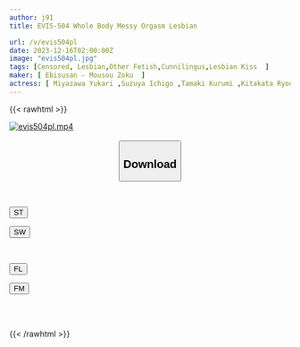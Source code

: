 ```yaml
---
author: j91
title: EVIS-504 Whole Body Messy Orgasm Lesbian

url: /v/evis504pl
date: 2023-12-16T02:00:00Z
image: "evis504pl.jpg"
tags: [Censored, Lesbian,Other Fetish,Cunnilingus,Lesbian Kiss	]
maker: [ Ebisusan - Mousou Zoku  ]
actress: [ Miyazawa Yukari ,Suzuya Ichigo ,Tamaki Kurumi ,Kitakata Ryou ,Nishino Tae ,Kurosaki Saku]
---
```



{{< rawhtml >}}

<div class="video" data-videoid="74o6X7kL6KUAAlQ">
    <a href="javascript:;">
        <img src="/v/evis504pl/evis504pl.jpg" width="WIDTH" height="HEIGHT" alt="evis504pl.mp4" loading="lazy">
    </a>
</div>

<script type="text/javascript" src="https://j91.asia/asset/on-demand-st.js"></script>

<br>
  <link rel="stylesheet" href="https://j91.asia/asset/bs5.css">
  
  <center>
  <button class="btn btn-primary" type="button" data-bs-toggle="collapse" data-bs-target=".multi-collapse" aria-expanded="false" aria-controls="multiCollapseExample1 multiCollapseExample2"><h2>Download</h2></button></center>
</p>
<div class="row">
  <div class="col">
    <div class="collapse multi-collapse" id="multiCollapseExample1">
      <div class="card card-body">
	      	      <br>
<div class="buttons">  
<p><a href="https://streamtape.to/v/74o6X7kL6KUAAlQ" target="_blank"><button class="btn-hover color-3"><i class="fa fa-download"></i> ST</button></a></p>
<p><a href="https://flaswish.com/qhapfxrtprbh" target="_blank"><button class="btn-hover color-2"><i class="fa fa-download"></i> SW</button></a></p></div>
    </div>
  </div>
</div>
  <div class="col">
    <div class="collapse multi-collapse" id="multiCollapseExample2">
      <div class="card card-body">
	      <br>
<div class="buttons">
<p><a href="javascript:;" target="_blank"><button class="btn-hover color-9"><i class="fa fa-download"></i> FL</button></a></p>
<p><a href="javascript:;" target="_blank"><button class="btn-hover color-8"><i class="fa fa-download"></i> FM</button></a></p></div>
<br><br>
      </div>
    </div>
  </div>
</div>

{{< /rawhtml >}}